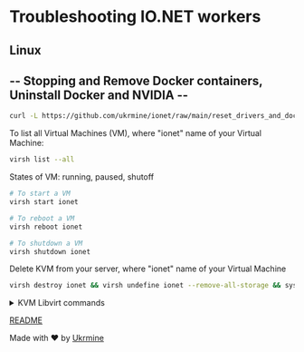 # Troubleshooting IO.NET workers

## Linux

## -- Stopping and Remove Docker containers, Uninstall Docker and NVIDIA --
```Bash
curl -L https://github.com/ukrmine/ionet/raw/main/reset_drivers_and_docker.sh -o reset_drivers_and_docker.sh && chmod +x reset_drivers_and_docker.sh && ./reset_drivers_and_docker.sh
```

To list all Virtual Machines (VM), where "ionet" name of your Virtual Machine:

```Bash
virsh list --all
```
States of VM: running, paused, shutoff
```Bash
# To start a VM
virsh start ionet

# To reboot a VM
virsh reboot ionet

# To shutdown a VM
virsh shutdown ionet
```
Delete KVM from your server, where "ionet" name of your Virtual Machine
```Bash
virsh destroy ionet && virsh undefine ionet --remove-all-storage && systemctl restart libvirtd
```

<details>
  <summary>KVM Libvirt commands</summary>

  ###
"ionet" name of your Virtual Machine
- `virsh autostart ionet`: The VM is started upon boot;
- `virsh console ionet`: Open console a VM;
- `virsh dominfo ionet`: To display info on a specific VM;
- `virsh start ionet`: To start a VM;
- `virsh shutdown ionet`: To shutdown a VM;
- `virsh reboot ionet`: To reboot a VM;
- `virsh list --all`: To list all currently-running VM;
- `virsh destroy ionet`: To hard-stop a VM (no elegant shutdown);
- `virsh undefine ionet --remove-all-storage`: Delete and undefine VM;
- `systemctl restart libvirtd`: Restart libvrt service.

</details>



  [README](README.md)
  
  Made with :heart: by <a href="https://github.com/ukrmine" target="_blank">Ukrmine</a>


